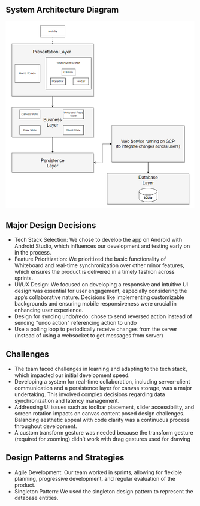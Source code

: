 ## System Architecture Diagram

![image](uploads/36301b8bd02441fdc119490a4d1964fc/image.png)

## Major Design Decisions
- Tech Stack Selection: We chose to develop the app on Android with Android Studio, which influences our development and testing early on in the process.
- Feature Prioritization: We prioritized the basic functionality of Whiteboard and real-time synchronization over other minor features, which ensures the product is delivered in a timely fashion across sprints.
- UI/UX Design: We focused on developing a responsive and intuitive UI design was essential for user engagement, especially considering the app’s collaborative nature. Decisions like implementing customizable backgrounds and ensuring mobile responsiveness were crucial in enhancing user experience.
- Design for syncing undo/redo: chose to send reversed action instead of sending "undo action" referencing action to undo 
- Use a polling loop to periodically receive changes from the server (instead of using a websocket to get messages from server) 

## Challenges
- The team faced challenges in learning and adapting to the tech stack, which impacted our initial development speed.
- Developing a system for real-time collaboration, including server-client communication and a persistence layer for canvas storage, was a major undertaking. This involved complex decisions regarding data synchronization and latency management.
- Addressing UI issues such as toolbar placement, slider accessibility, and screen rotation impacts on canvas content posed design challenges. Balancing aesthetic appeal with code clarity was a continuous process throughout development.
- A custom transform gesture was needed because the transform gesture (required for zooming) didn’t work with drag gestures used for drawing

## Design Patterns and Strategies
- Agile Development: Our team worked in sprints, allowing for flexible planning, progressive development, and regular evaluation of the product.
- Singleton Pattern: We used the singleton design pattern to represent the database entities. 